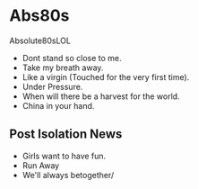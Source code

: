 # Abs80s
Absolute80sLOL

* Dont stand so close to me.
* Take my breath away.
* Like a virgin (Touched for the very first time).
* Under Pressure.
* When will there be a harvest for the world.
* China in your hand.
## Post Isolation News
* Girls want to have fun.
* Run Away
* We'll always betogether/
